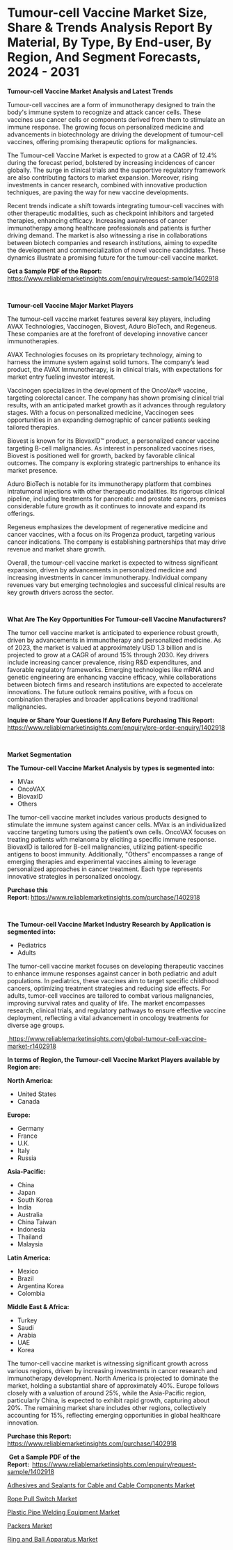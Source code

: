 <p><h1>Tumour-cell Vaccine Market Size, Share & Trends Analysis Report By Material, By Type, By End-user, By Region, And Segment Forecasts, 2024 - 2031</h1></p><p><strong>Tumour-cell Vaccine Market Analysis and Latest Trends</strong></p>
<p><p>Tumour-cell vaccines are a form of immunotherapy designed to train the body's immune system to recognize and attack cancer cells. These vaccines use cancer cells or components derived from them to stimulate an immune response. The growing focus on personalized medicine and advancements in biotechnology are driving the development of tumour-cell vaccines, offering promising therapeutic options for malignancies.</p><p>The Tumour-cell Vaccine Market is expected to grow at a CAGR of 12.4% during the forecast period, bolstered by increasing incidences of cancer globally. The surge in clinical trials and the supportive regulatory framework are also contributing factors to market expansion. Moreover, rising investments in cancer research, combined with innovative production techniques, are paving the way for new vaccine developments.</p><p>Recent trends indicate a shift towards integrating tumour-cell vaccines with other therapeutic modalities, such as checkpoint inhibitors and targeted therapies, enhancing efficacy. Increasing awareness of cancer immunotherapy among healthcare professionals and patients is further driving demand. The market is also witnessing a rise in collaborations between biotech companies and research institutions, aiming to expedite the development and commercialization of novel vaccine candidates. These dynamics illustrate a promising future for the tumour-cell vaccine market.</p></p>
<p><strong>Get a Sample PDF of the Report:&nbsp;</strong> <a href="https://www.reliablemarketinsights.com/enquiry/request-sample/1402918?utm_campaign=1589&utm_medium=2&utm_source=Github&utm_content=ia&utm_term=30102024&utm_id=tumour-cell-vaccine">https://www.reliablemarketinsights.com/enquiry/request-sample/1402918</a></p>
<p>&nbsp;</p>
<p><strong>Tumour-cell Vaccine Major Market Players</strong></p>
<p><p>The tumour-cell vaccine market features several key players, including AVAX Technologies, Vaccinogen, Biovest, Aduro BioTech, and Regeneus. These companies are at the forefront of developing innovative cancer immunotherapies.</p><p>AVAX Technologies focuses on its proprietary technology, aiming to harness the immune system against solid tumors. The company’s lead product, the AVAX Immunotherapy, is in clinical trials, with expectations for market entry fueling investor interest. </p><p>Vaccinogen specializes in the development of the OncoVax® vaccine, targeting colorectal cancer. The company has shown promising clinical trial results, with an anticipated market growth as it advances through regulatory stages. With a focus on personalized medicine, Vaccinogen sees opportunities in an expanding demographic of cancer patients seeking tailored therapies.</p><p>Biovest is known for its BiovaxID™ product, a personalized cancer vaccine targeting B-cell malignancies. As interest in personalized vaccines rises, Biovest is positioned well for growth, backed by favorable clinical outcomes. The company is exploring strategic partnerships to enhance its market presence.</p><p>Aduro BioTech is notable for its immunotherapy platform that combines intratumoral injections with other therapeutic modalities. Its rigorous clinical pipeline, including treatments for pancreatic and prostate cancers, promises considerable future growth as it continues to innovate and expand its offerings.</p><p>Regeneus emphasizes the development of regenerative medicine and cancer vaccines, with a focus on its Progenza product, targeting various cancer indications. The company is establishing partnerships that may drive revenue and market share growth.</p><p>Overall, the tumour-cell vaccine market is expected to witness significant expansion, driven by advancements in personalized medicine and increasing investments in cancer immunotherapy. Individual company revenues vary but emerging technologies and successful clinical results are key growth drivers across the sector.</p></p>
<p>&nbsp;</p>
<p><strong>What Are The Key Opportunities For Tumour-cell Vaccine Manufacturers?</strong></p>
<p><p>The tumor cell vaccine market is anticipated to experience robust growth, driven by advancements in immunotherapy and personalized medicine. As of 2023, the market is valued at approximately USD 1.3 billion and is projected to grow at a CAGR of around 15% through 2030. Key drivers include increasing cancer prevalence, rising R&D expenditures, and favorable regulatory frameworks. Emerging technologies like mRNA and genetic engineering are enhancing vaccine efficacy, while collaborations between biotech firms and research institutions are expected to accelerate innovations. The future outlook remains positive, with a focus on combination therapies and broader applications beyond traditional malignancies.</p></p>
<p><strong>Inquire or Share Your Questions If Any Before Purchasing This Report:</strong> <a href="https://www.reliablemarketinsights.com/enquiry/pre-order-enquiry/1402918?utm_campaign=1589&utm_medium=2&utm_source=Github&utm_content=ia&utm_term=30102024&utm_id=tumour-cell-vaccine">https://www.reliablemarketinsights.com/enquiry/pre-order-enquiry/1402918</a></p>
<p>&nbsp;</p>
<p><strong>Market Segmentation</strong></p>
<p><strong>The Tumour-cell Vaccine Market Analysis by types is segmented into:</strong></p>
<p><ul><li>MVax</li><li>OncoVAX</li><li>BiovaxID</li><li>Others</li></ul></p>
<p><p>The tumor-cell vaccine market includes various products designed to stimulate the immune system against cancer cells. MVax is an individualized vaccine targeting tumors using the patient’s own cells. OncoVAX focuses on treating patients with melanoma by eliciting a specific immune response. BiovaxID is tailored for B-cell malignancies, utilizing patient-specific antigens to boost immunity. Additionally, "Others" encompasses a range of emerging therapies and experimental vaccines aiming to leverage personalized approaches in cancer treatment. Each type represents innovative strategies in personalized oncology.</p></p>
<p><strong>Purchase this Report:&nbsp;</strong><a href="https://www.reliablemarketinsights.com/purchase/1402918?utm_campaign=1589&utm_medium=2&utm_source=Github&utm_content=ia&utm_term=30102024&utm_id=tumour-cell-vaccine">https://www.reliablemarketinsights.com/purchase/1402918</a></p>
<p>&nbsp;</p>
<p><strong>The Tumour-cell Vaccine Market Industry Research by Application is segmented into:</strong></p>
<p><ul><li>Pediatrics</li><li>Adults</li></ul></p>
<p><p>The tumor-cell vaccine market focuses on developing therapeutic vaccines to enhance immune responses against cancer in both pediatric and adult populations. In pediatrics, these vaccines aim to target specific childhood cancers, optimizing treatment strategies and reducing side effects. For adults, tumor-cell vaccines are tailored to combat various malignancies, improving survival rates and quality of life. The market encompasses research, clinical trials, and regulatory pathways to ensure effective vaccine deployment, reflecting a vital advancement in oncology treatments for diverse age groups.</p></p>
<p><a href="https://www.reliablemarketinsights.com/global-tumour-cell-vaccine-market-r1402918?utm_campaign=1589&utm_medium=2&utm_source=Github&utm_content=ia&utm_term=30102024&utm_id=tumour-cell-vaccine">&nbsp;https://www.reliablemarketinsights.com/global-tumour-cell-vaccine-market-r1402918</a></p>
<p><strong>In terms of Region, the Tumour-cell Vaccine Market Players available by Region are:</strong></p>
<p>
    <p> <strong> North America: </strong>
        <ul>
            <li>United States</li>
            <li>Canada</li>
        </ul>
        </p> 
    <p> <strong> Europe: </strong>
        <ul>
            <li>Germany</li>
            <li>France</li>
            <li>U.K.</li>
            <li>Italy</li>
            <li>Russia</li>
        </ul>
        </p> 
    <p> <strong> Asia-Pacific: </strong>
        <ul>
            <li>China</li>
            <li>Japan</li>
            <li>South Korea</li>
            <li>India</li>
            <li>Australia</li>
            <li>China Taiwan</li>
            <li>Indonesia</li>
            <li>Thailand</li>
            <li>Malaysia</li>
        </ul>
        </p> 
    <p> <strong> Latin America: </strong>
        <ul>
            <li>Mexico</li>
            <li>Brazil</li>
            <li>Argentina Korea</li>
            <li>Colombia</li>
        </ul>
        </p> 
    <p> <strong> Middle East & Africa: </strong>
        <ul>
            <li>Turkey</li>
            <li>Saudi</li>
            <li>Arabia</li>
            <li>UAE</li>
            <li>Korea</li>
        </ul>
    </p>
    </p>
<p><p>The tumor-cell vaccine market is witnessing significant growth across various regions, driven by increasing investments in cancer research and immunotherapy development. North America is projected to dominate the market, holding a substantial share of approximately 40%. Europe follows closely with a valuation of around 25%, while the Asia-Pacific region, particularly China, is expected to exhibit rapid growth, capturing about 20%. The remaining market share includes other regions, collectively accounting for 15%, reflecting emerging opportunities in global healthcare innovation.</p></p>
<p><strong>Purchase this Report: </strong><a href="https://www.reliablemarketinsights.com/purchase/1402918?utm_campaign=1589&utm_medium=2&utm_source=Github&utm_content=ia&utm_term=30102024&utm_id=tumour-cell-vaccine">https://www.reliablemarketinsights.com/purchase/1402918</a></p>
<p>&nbsp;<strong>Get a Sample PDF of the Report:&nbsp;&nbsp;</strong><a href="https://www.reliablemarketinsights.com/enquiry/request-sample/1402918?utm_campaign=1589&utm_medium=2&utm_source=Github&utm_content=ia&utm_term=30102024&utm_id=tumour-cell-vaccine">https://www.reliablemarketinsights.com/enquiry/request-sample/1402918</a></p>
<p><strong></strong></p>
<p><p><a href="https://github.com/FosterFahey91/Market-Research-Report-List-1/blob/main/adhesives-and-sealants-for-cable-and-cable-components-market.md?utm_campaign=1589&utm_medium=2&utm_source=Github&utm_content=ia&utm_term=30102024&utm_id=tumour-cell-vaccine">Adhesives and Sealants for Cable and Cable Components Market</a></p><p><a href="https://www.linkedin.com/pulse/rope-pull-switch-market-ecosystem-competitive-landscape-strategic-hlf3f?utm_campaign=1589&utm_medium=2&utm_source=Github&utm_content=ia&utm_term=30102024&utm_id=tumour-cell-vaccine">Rope Pull Switch Market</a></p><p><a href="https://www.linkedin.com/pulse/plastic-pipe-welding-equipment-market-global-regional-b278f?utm_campaign=1589&utm_medium=2&utm_source=Github&utm_content=ia&utm_term=30102024&utm_id=tumour-cell-vaccine">Plastic Pipe Welding Equipment Market</a></p><p><a href="https://www.linkedin.com/pulse/packers-market-outlook-forecast-from-2024-2031-riveting-research-qef1e?utm_campaign=1589&utm_medium=2&utm_source=Github&utm_content=ia&utm_term=30102024&utm_id=tumour-cell-vaccine">Packers Market</a></p><p><a href="https://www.linkedin.com/pulse/ring-ball-apparatus-market-global-trends-forecast-2024--25yxf?utm_campaign=1589&utm_medium=2&utm_source=Github&utm_content=ia&utm_term=30102024&utm_id=tumour-cell-vaccine">Ring and Ball Apparatus Market</a></p></p>